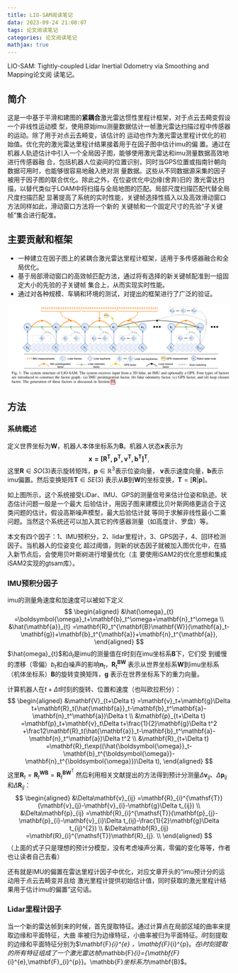 ```yaml
---
title: LIO-SAM阅读笔记
data: 2023-09-24 21:08:07
tags: 论文阅读笔记
categories: 论文阅读笔记
mathjax: true
---
```

LIO-SAM: Tightly-coupled Lidar Inertial Odometry via Smoothing and Mapping论文阅
读笔记。

## 简介
这是一中基于平滑和建图的**紧耦合**激光雷达惯性里程计框架，对于点云去畸变假设一个非线性运动模
型，使用原始imu测量数据估计一帧激光雷达扫描过程中传感器的运动。除了用于对点云去畸变，该估计的
运动也作为激光雷达里程计优化的初始值。优化完的激光雷达里程计结果接着用于在因子图中估计imu的偏
置。通过在机器人轨迹估计中引入一个全局因子图，能够使用激光雷达和imu测量数据高效地进行传感器融
合，包括机器人位姿间的位置识别，同时当GPS位置或指南针朝向数据可用时，也能够很容易地融入绝对测
量数据。这些从不同数据源采集的因子被用于因子图的联合优化。除此之外，在位姿优化中边缘(舍弃)旧的
激光雷达扫描，以替代类似于LOAM中将扫描与全局地图的匹配。局部尺度扫描匹配代替全局尺度扫描匹配
显著提高了系统的实时性能，关键帧选择性插入以及高效滑动窗口方法同样如此，滑动窗口方法将一个新的
关键帧和一个固定尺寸的先验“子关键帧”集合进行配准。

## 主要贡献和框架
* 一种建立在因子图上的紧耦合激光雷达里程计框架，适用于多传感器融合和全局优化。
* 基于局部滑动窗口的高效帧匹配方法，通过将有选择的新关键帧配准到一组固定大小的先验的子关键帧
集合上，从而实现实时性能。
* 通过对各种规模、车辆和环境的测试，对提出的框架进行了广泛的验证。

![LIO-SAM框架图](./LIO-SAM/LIO-SAM框架.png)

## 方法

### 系统概述
定义世界坐标为$\mathbf{W}$，机器人本体坐标系为$\mathbf{B}$。机器人状态$\mathbf{x}$表示为
$$
\mathbf{x=[R^T,p^T,v^T,b^T]^T},
$$
这里$\mathbf{R}\in SO(3)$表示旋转矩阵，$\mathbf{p}\in \mathbb{R}^{3}$表示位姿向量，
$\mathbf{v}$表示速度向量，$\mathbf{b}$表示imu偏置。然后变换矩阵$\mathbf{T}\in SE(3)$
表示从$\mathbf{B}$到$\mathbf{W}$的坐标变换，$\mathbf{T}=[\mathbf{R}|\mathbf{p}]$。

如上图所示，这个系统接受LiDar、IMU、GPS的测量信号来估计位姿和轨迹。状态估计问题一般是一个最大
后验估计，用因子图来建模比贝叶斯网络更适合于这类问题的估计。假设高斯噪声模型，最大后验估计就
等同于求解非线性最小二乘问题。当然这个系统还可以加入其它的传感器测量（如高度计、罗盘）等。

本文有四个因子：1、IMU预积分，2、lidar里程计，3、GPS因子，4、回环检测因子。当机器人的位姿变化
超过阈值，则新的状态因子就被加入图优化中，在插入新节点后，会使用贝叶斯树进行增量优化（主
要使用iSAM2的优化思想和集成iSAM2实现的gtsam库）。

### IMU预积分因子
imu的测量角速度和加速度可以被如下定义
$$
\begin{aligned}
&\hat{\omega}_{t} =\boldsymbol{\omega}_t+\mathbf{b}_t^\omega+\mathbf{n}_t^\omega   \\
&\hat{\mathbf{a}}_{t} =\mathbf{R}_t^{\mathbf{B}\mathbf{W}}(\mathbf{a}_t-\mathbf{g})+\mathbf{b}_t^{\mathbf{a}}+\mathbf{n}_t^{\mathbf{a}}, 
\end{aligned}
$$
$\hat{omega}_{t}$和$\hat{a}_t$是imu的测量值在$t$时刻在imu坐标系$\mathbf{B}$下，它们受
到缓慢的漂移（零偏）$b_t$和白噪声的影响$\mathbf{n}_t$，$\mathbf{R}_t^{\mathbf{B}\mathbf{W}}$
表示从世界坐标系$\mathbf{W}$到imu坐标系（机体坐标系）$\mathbf{B}$的旋转变换矩阵，$\mathbf{g}$
表示在世界坐标系下的重力向量。

计算机器人在$t+\Delta t$时刻的旋转、位置和速度（也叫欧拉积分）：
$$
\begin{aligned}
&\mathbf{V}_{t+\Delta t} =\mathbf{v}_t+\mathbf{g}\Delta t+\mathbf{R}_t(\hat{\mathbf{a}}_t-\mathbf{b}_t^\mathbf{a}-\mathbf{n}_t^\mathbf{a})\Delta t  \\
&\mathbf{p}_{t+\Delta t} =\mathbf{p}_t+\mathbf{v}_t\Delta t+\frac{1}{2}\mathbf{g}\Delta t^2 
+\frac12\mathbf{R}_t(\hat{\mathbf{a}}_t-\mathbf{b}_t^\mathbf{a}-\mathbf{n}_t^\mathbf{a})\Delta t^2 \\
&\mathbf{R}_{t+\Delta t} =\mathbf{R}_t\exp((\hat{\boldsymbol{\omega}}_t-\mathbf{b}_t^{\boldsymbol{\omega}}-\mathbf{n}_t^{\boldsymbol{\omega}})\Delta t), 
\end{aligned}
$$
这里$\mathbf{R}_{t}=\mathbf{R}_{t}^{\mathbf{WB}}=\mathbf{R}_{t}^{\mathbf{BW}^{\mathsf{T}}}$
然后利用相关文献提出的方法得到预计分测量$\Delta\mathbf{v}_{ij}$、$\Delta\mathbf{p}_{ij}$
和$\Delta\mathbf{R}_{ij}$：
$$
\begin{aligned}
&\Delta\mathbf{v}_{ij} =\mathbf{R}_{i}^{\mathsf{T}}(\mathbf{v}_{j}-\mathbf{v}_{i}-\mathbf{g}\Delta t_{ij})  \\
&\Delta\mathbf{p}_{ij} =\mathbf{R}_{i}^{\mathsf{T}}(\mathbf{p}_{j}-\mathbf{p}_{i}-\mathbf{v}_{i}\Delta t_{ij}-\frac{1}{2}\mathbf{g}\Delta t_{ij}^{2})  \\
&\Delta\mathbf{R}_{ij} =\mathbf{R}_{i}^{\mathsf{T}}\mathbf{R}_{j}.  \\
\end{aligned}
$$
（上面的式子只是理想的预计分模型，没有考虑噪声分离，零偏的变化等等，作者也让读者自己去看）

还有就是IMU的偏置在雷达里程计因子中优化，对应文章开头的“imu预计分的运动用于点云去畸变并且给
激光里程计提供初始估计值，同时获取的激光里程计结果用于估计imu的偏置”这句话。

### Lidar里程计因子
当一个新的雷达帧到来的时候，首先提取特征。通过计算点在局部区域的曲率来提取边缘和平面特征，大曲
率被归为边缘特征，小曲率被归为平面特征。$i$时刻提取的边缘和平面特征分别为$\mathbf{F}_{i}^{e}
$，$\mathbf{F}_{i}^{p}$。在$i$时刻提取的所有特征组成了一个激光雷达帧$\mathbb{F}_{i}=\{\mathbf{F}_{i}^{e},\mathbf{F}_{i}^{p}\}$。$\mathbb{F}$坐标系为$\mathbf{B}$。

